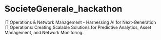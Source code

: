# SocieteGenerale_hackathon
IT Operations &amp; Network Management - Harnessing AI for Next-Generation IT Operations: Creating Scalable Solutions for Predictive Analytics, Asset Management, and Network Monitoring.

